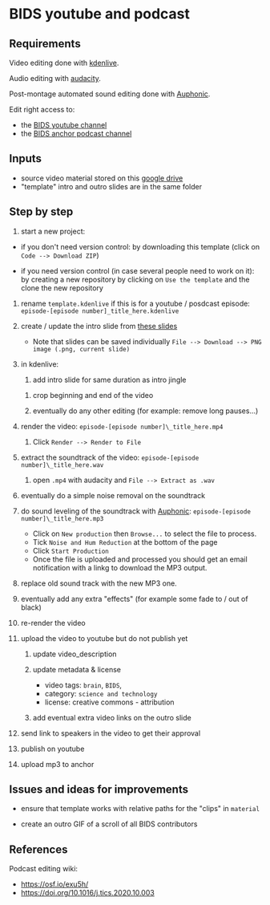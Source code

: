 # BIDS youtube and podcast

## Requirements

Video editing done with [kdenlive](https://kdenlive.org/en/).

Audio editing with [audacity](https://www.audacityteam.org/).

Post-montage automated sound editing done with
[Auphonic](https://auphonic.com/).

Edit right access to:

- the
  [BIDS youtube channel](https://www.youtube.com/channel/UCxZUcYfd_nvIVWAbzRB1tlw/featured)
- the [BIDS anchor podcast channel](https://anchor.fm/bids-maintenance)

## Inputs

- source video material stored on this
  [google drive](https://drive.google.com/drive/folders/1hQ3Ng5DJOOqYvFFinFAxoik-6NO5Xnkw?usp=sharing)
- "template" intro and outro slides are in the same folder

## Step by step

1. start a new project:

- if you don't need version control: by downloading this template (click on
  `Code --> Download ZIP`)

- if you need version control (in case several people need to work on it): by
  creating a new repository by clicking on `Use the template` and the clone the
  new repository

1. rename `template.kdenlive` if this is for a youtube / posdcast episode:
   `episode-[episode number]_title_here.kdenlive`

   <!-- TODO Add video place holder for new video -->

1. create / update the intro slide from
   [these slides](https://docs.google.com/presentation/d/19-LQjDTDPXg0N8Z0LVH6ZyG0GaaiuactHIpuXTmPiQ8/edit?usp=sharing)

   - Note that slides can be saved individually
     `File --> Download --> PNG image (.png, current slide)`

1. in kdenlive:

   1. add intro slide for same duration as intro jingle

   <!-- TODO: set template so that duration of both match -->

   1. crop beginning and end of the video

   1. eventually do any other editing (for example: remove long pauses...)

1. render the video: `episode-[episode number]\_title_here.mp4`

   1. Click `Render --> Render to File`

1. extract the soundtrack of the video:
   `episode-[episode number]\_title_here.wav`

   1. open `.mp4` with audacity and `File --> Extract as .wav`

1. eventually do a simple noise removal on the soundtrack

   <!-- TODO describe more for normal human beings -->

1. do sound leveling of the soundtrack with [Auphonic](https://auphonic.com/):
   `episode-[episode number]\_title_here.mp3`

   - Click on `New production` then `Browse...` to select the file to process.
   - Tick `Noise and Hum Reduction` at the bottom of the page
   - Click `Start Production`
   - Once the file is uploaded and processed you should get an email
     notification with a linkg to download the MP3 output.

1. replace old sound track with the new MP3 one.

1. eventually add any extra "effects" (for example some fade to / out of black)

1. re-render the video

1. upload the video to youtube but do not publish yet

   1. update video_description

   1. update metadata & license

      - video tags: `brain`, `BIDS`,
      - category: `science and technology`
      - license: creative commons - attribution

   1. add eventual extra video links on the outro slide

1. send link to speakers in the video to get their approval

1. publish on youtube

1. upload mp3 to anchor

## Issues and ideas for improvements

- ensure that template works with relative paths for the "clips" in `material`

- create an outro GIF of a scroll of all BIDS contributors

## References

Podcast editing wiki:

- https://osf.io/exu5h/
- https://doi.org/10.1016/j.tics.2020.10.003
